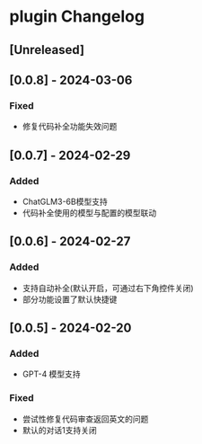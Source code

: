 <!-- Keep a Changelog guide -> https://keepachangelog.com -->

# plugin Changelog

## [Unreleased]

## [0.0.8] - 2024-03-06

### Fixed

- 修复代码补全功能失效问题

## [0.0.7] - 2024-02-29

### Added

- ChatGLM3-6B模型支持
- 代码补全使用的模型与配置的模型联动

## [0.0.6] - 2024-02-27

### Added

- 支持自动补全(默认开启，可通过右下角控件关闭)
- 部分功能设置了默认快捷键

## [0.0.5] - 2024-02-20

### Added

- GPT-4 模型支持

### Fixed

- 尝试性修复代码审查返回英文的问题
- 默认的对话1支持关闭